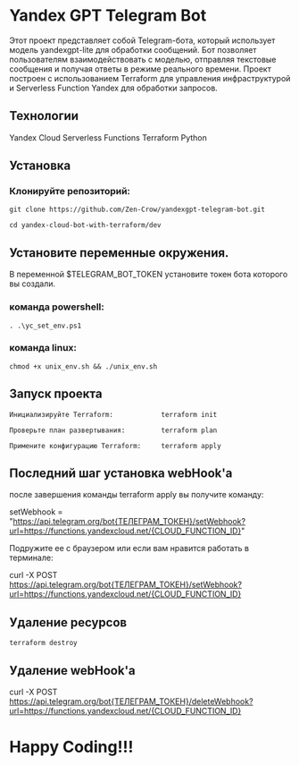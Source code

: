 # Yandex GPT Telegram Bot

Этот проект представляет собой Telegram-бота, который использует модель yandexgpt-lite для обработки сообщений. Бот позволяет пользователям взаимодействовать с моделью, отправляя текстовые сообщения и получая ответы в режиме реального времени. Проект построен с использованием Terraform для управления инфраструктурой и Serverless Function Yandex для обработки запросов.


## Технологии
Yandex Cloud
Serverless Functions
Terraform
Python

## Установка

### Клонируйте репозиторий:

    git clone https://github.com/Zen-Crow/yandexgpt-telegram-bot.git

    cd yandex-cloud-bot-with-terraform/dev

## Установите переменные окружения.

В переменной $TELEGRAM_BOT_TOKEN установите токен бота которого вы создали.

### команда powershell:

    . .\yc_set_env.ps1

### команда linux:

    chmod +x unix_env.sh && ./unix_env.sh


## Запуск проекта

    Инициализируйте Terraform:            terraform init

    Проверьте план развертывания:         terraform plan

    Примените конфигурацию Terraform:     terraform apply


## Последний шаг установка webHook'a

после завершения команды terraform apply вы получите команду:

setWebhook = "https://api.telegram.org/bot{ТЕЛЕГРАМ_ТОКЕН}/setWebhook?url=https://functions.yandexcloud.net/{CLOUD_FUNCTION_ID}"

Подружите ее с браузером или если вам нравится работать в терминале:

curl -X POST https://api.telegram.org/bot{ТЕЛЕГРАМ_ТОКЕН}/setWebhook?url=https://functions.yandexcloud.net/{CLOUD_FUNCTION_ID}


## Удаление ресурсов 

    terraform destroy

## Удаление webHook'a

curl -X POST https://api.telegram.org/bot{ТЕЛЕГРАМ_ТОКЕН}/deleteWebhook?url=https://functions.yandexcloud.net/{CLOUD_FUNCTION_ID}


# Happy Coding!!!